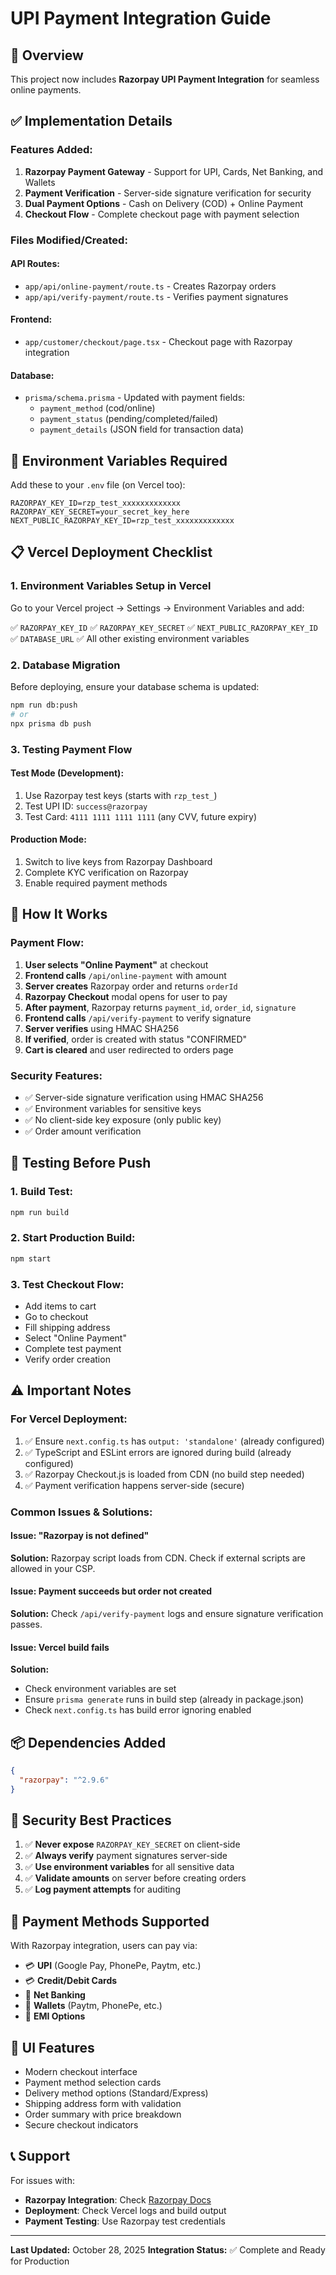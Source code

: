 # UPI Payment Integration Guide

## 🎯 Overview
This project now includes **Razorpay UPI Payment Integration** for seamless online payments.

## ✅ Implementation Details

### Features Added:
1. **Razorpay Payment Gateway** - Support for UPI, Cards, Net Banking, and Wallets
2. **Payment Verification** - Server-side signature verification for security
3. **Dual Payment Options** - Cash on Delivery (COD) + Online Payment
4. **Checkout Flow** - Complete checkout page with payment selection

### Files Modified/Created:

#### API Routes:
- `app/api/online-payment/route.ts` - Creates Razorpay orders
- `app/api/verify-payment/route.ts` - Verifies payment signatures

#### Frontend:
- `app/customer/checkout/page.tsx` - Checkout page with Razorpay integration

#### Database:
- `prisma/schema.prisma` - Updated with payment fields:
  - `payment_method` (cod/online)
  - `payment_status` (pending/completed/failed)
  - `payment_details` (JSON field for transaction data)

## 🔧 Environment Variables Required

Add these to your `.env` file (on Vercel too):

```env
RAZORPAY_KEY_ID=rzp_test_xxxxxxxxxxxxx
RAZORPAY_KEY_SECRET=your_secret_key_here
NEXT_PUBLIC_RAZORPAY_KEY_ID=rzp_test_xxxxxxxxxxxxx
```

## 📋 Vercel Deployment Checklist

### 1. Environment Variables Setup in Vercel
Go to your Vercel project → Settings → Environment Variables and add:

✅ `RAZORPAY_KEY_ID`
✅ `RAZORPAY_KEY_SECRET`
✅ `NEXT_PUBLIC_RAZORPAY_KEY_ID`
✅ `DATABASE_URL`
✅ All other existing environment variables

### 2. Database Migration
Before deploying, ensure your database schema is updated:

```bash
npm run db:push
# or
npx prisma db push
```

### 3. Testing Payment Flow

#### Test Mode (Development):
1. Use Razorpay test keys (starts with `rzp_test_`)
2. Test UPI ID: `success@razorpay`
3. Test Card: `4111 1111 1111 1111` (any CVV, future expiry)

#### Production Mode:
1. Switch to live keys from Razorpay Dashboard
2. Complete KYC verification on Razorpay
3. Enable required payment methods

## 🚀 How It Works

### Payment Flow:

1. **User selects "Online Payment"** at checkout
2. **Frontend calls** `/api/online-payment` with amount
3. **Server creates** Razorpay order and returns `orderId`
4. **Razorpay Checkout** modal opens for user to pay
5. **After payment**, Razorpay returns `payment_id`, `order_id`, `signature`
6. **Frontend calls** `/api/verify-payment` to verify signature
7. **Server verifies** using HMAC SHA256
8. **If verified**, order is created with status "CONFIRMED"
9. **Cart is cleared** and user redirected to orders page

### Security Features:
- ✅ Server-side signature verification using HMAC SHA256
- ✅ Environment variables for sensitive keys
- ✅ No client-side key exposure (only public key)
- ✅ Order amount verification

## 🧪 Testing Before Push

### 1. Build Test:
```bash
npm run build
```

### 2. Start Production Build:
```bash
npm start
```

### 3. Test Checkout Flow:
- Add items to cart
- Go to checkout
- Fill shipping address
- Select "Online Payment"
- Complete test payment
- Verify order creation

## ⚠️ Important Notes

### For Vercel Deployment:
1. ✅ Ensure `next.config.ts` has `output: 'standalone'` (already configured)
2. ✅ TypeScript and ESLint errors are ignored during build (already configured)
3. ✅ Razorpay Checkout.js is loaded from CDN (no build step needed)
4. ✅ Payment verification happens server-side (secure)

### Common Issues & Solutions:

#### Issue: "Razorpay is not defined"
**Solution:** Razorpay script loads from CDN. Check if external scripts are allowed in your CSP.

#### Issue: Payment succeeds but order not created
**Solution:** Check `/api/verify-payment` logs and ensure signature verification passes.

#### Issue: Vercel build fails
**Solution:** 
- Check environment variables are set
- Ensure `prisma generate` runs in build step (already in package.json)
- Check `next.config.ts` has build error ignoring enabled

## 📦 Dependencies Added

```json
{
  "razorpay": "^2.9.6"
}
```

## 🔐 Security Best Practices

1. ✅ **Never expose** `RAZORPAY_KEY_SECRET` on client-side
2. ✅ **Always verify** payment signatures server-side
3. ✅ **Use environment variables** for all sensitive data
4. ✅ **Validate amounts** on server before creating orders
5. ✅ **Log payment attempts** for auditing

## 📱 Payment Methods Supported

With Razorpay integration, users can pay via:
- 💳 **UPI** (Google Pay, PhonePe, Paytm, etc.)
- 💳 **Credit/Debit Cards**
- 🏦 **Net Banking**
- 📱 **Wallets** (Paytm, PhonePe, etc.)
- 📱 **EMI Options**

## 🎨 UI Features

- Modern checkout interface
- Payment method selection cards
- Delivery method options (Standard/Express)
- Shipping address form with validation
- Order summary with price breakdown
- Secure checkout indicators

## 📞 Support

For issues with:
- **Razorpay Integration**: Check [Razorpay Docs](https://razorpay.com/docs/)
- **Deployment**: Check Vercel logs and build output
- **Payment Testing**: Use Razorpay test credentials

---

**Last Updated:** October 28, 2025
**Integration Status:** ✅ Complete and Ready for Production
